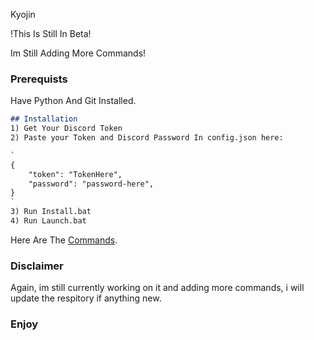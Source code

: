 Kyojin

!This Is Still In Beta!

Im Still Adding More Commands!

### Prerequists
Have Python And Git Installed.


```markdown
## Installation
1) Get Your Discord Token
2) Paste your Token and Discord Password In config.json here:

`
{
    "token": "TokenHere",
    "password": "password-here",
}
`
3) Run Install.bat
4) Run Launch.bat
```

Here Are The [Commands](https://guides.github.com/features/mastering-markdown/).

### Disclaimer

Again, im still currently working on it and adding more commands, i will update the respitory if anything new.

### Enjoy

